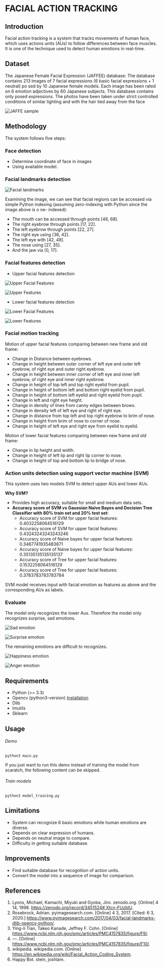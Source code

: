 # FACIAL ACTION TRACKING
## Introduction

Facial action tracking is a system that tracks movements of human face, which
uses actions units (AUs) to follow differences between face muscles. It is one of the
technique used to detect human emotions in real-time.

## Dataset

The Japanese Female Facial Expression (JAFFEE) database: The database
contains 213 images of 7 facial expressions (6 basic facial expressions + 1 neutral) po sed
by 10 Japanese female models. Each image has been rated on 6 emotion adjectives by 60
Japanese subjects. This database contains only posed expressions. The photos have been
taken under strict controlled conditions of similar lighting and with the hair tied away
from the face

![JAFFE sample](./Image/Sample-images-of-the-JAFFE-database.ppm)

## Methodology

The system follows five steps:

### Face detection

- Determine coordinate of face in images
- Using available model.

### Facial landmarks detection

![Facial landmarks](./Image/FacialLandmarks.png)

Examining the image, we can see that facial regions can be accessed via simple
Python indexing (assuming zero-indexing with Python since the image above is o ne-
indexed):
- The mouth can be accessed through points [48, 68].
- The right eyebrow through points [17, 22].
- The left eyebrow through points [22, 27].
- The right eye using [36, 42].
- The left eye with [42, 48].
- The nose using [27, 35].
- And the jaw via [0, 17].

### Facial features detection

- Upper facial features detection

![Upper Facial Features](./Image/UpperFacialFeatures.jpg)

![Upper Features](./Image/UpperFeatures.png)

- Lower facial features detection

![Lower Facial Features](./Image/LowerFacialFeatures.jpg)

![Lower Features](./Image/LowerFeatures.png)

### Facial motion tracking

Motion of upper facial features comparing between new frame and old frame:
- Change in Distance between eyebrows.
- Change in height between outer corner of left eye and outer left eyebrow, of
right eye and outer right eyebrow.
- Change in height between inner corner of left eye and inner left eyebrow, of
right eye and inner right eyebrow.
- Change in height of top left and top right eyelid from pupil.
- Change in height of bottom left and bottom right eyelid from pupil.
- Change in height of bottom left eyelid and right eyelid from pupil.
- Change in left and right eye height.
- Change in density of lines from canny edges between brows.
- Change in density left of left eye and right of right eye.
- Change in distance from top left and top right eyebrow to brim of nose.
- Change in height from brim of nose to corner of nose.
- Change in height of left eye and right eye from eyelid to eyelid.

Motion of lower facial features comparing between new frame and old frame:
- Change in lip height and width.
- Change in height of left lip and right lip corner to nose.
- Change in height of top and bottom lip to bridge of nose.

### Action units detection using support vector machine (SVM)
This system uses two models SVM to detect upper AUs and lower AUs.

**Why SVM?**
- Provides high accuracy, suitable for small and medium data sets.
- **Accuracy score of SVM vs Gaussian Naive Bayes and Decision Tree Classifier with 80% train set and 20% test set**:
    - Accuracy score of SVM for upper facial features: 0.4032258064516129
    - Accuracy score of SVM for upper facial features: 0.43243243243243246
    - Accuracy score of Naive bayes for upper facial features: 0.3467741935483871
    - Accuracy score of Naive bayes for upper facial features: 0.35135135135135137
    - Accuracy score of Tree for upper facial features: 0.1532258064516129
    - Accuracy score of Tree for upper facial features: 0.3783783783783784

SVM model receives input with facial emotion as features as above and the
corresponding AUs as labels.

### Evaluate
The model only recognizes the lower Aus. Therefore the model only recognizes surprise, sad emotions.

![Sad emotion](./Image/Sad.png)

![Surprise emotion](./Image/Surprise.png)

The remaining emotions are difficult to recognizes.

![Happiness emotion](./Image/Happiness.png)

![Anger emotion](./Image/Anger.png)

## Requirements

- Python (>= 3.3)
- Opencv (python3-version) [Installation](http://docs.opencv.org/master/da/df6/tutorial_py_table_of_contents_setup.html)
- Dlib
- Imutils
- Sklearn

## Usage
###### Demo
```shell script
python3 main.py
```

If you just want to run this demo instead of training the model from scaratch, the following content can be skipped.

###### Train models
```shell script
python3 model_training.py
```

## Limitations
- System can recognize 6 basic emotions while human emotions are diverse.
- Depends on clear expression of humans.
- Depends on neutral image to compare.
- Difficulty in getting suitable database.

## Improvements
- Find suitable database for recognition of action units.
- Convert the model into a sequence of image for comparison.

## References
1. Lyons, Michael, Kamachi, Miyuki and Gyoba, Jiro. zenodo.org. [Online] 4 14, 1998. https://zenodo.org/record/3451524#.Xtcn-FUzbIU.
2. Rosebrock, Adrian. pyimagesearch.com. [Online] 4 3, 2017. [Cited: 6 3, 2020.] https://www.pyimagesearch.com/2017/04/03/facial-landmarks-dlib-opencv-python/.
3. Ying-li Tian, Takeo Kanade, Jeffrey F. Cohn. [Online] https://www.ncbi.nlm.nih.gov/pmc/articles/PMC4157835/figure/F9/.
4. —. [Online] https://www.ncbi.nlm.nih.gov/pmc/articles/PMC4157835/figure/F10/.
5. wikipedia. wikipedia.com. [Online] https://en.wikipedia.org/wiki/Facial_Action_Coding_System.
6. Happy Bot. stein, joshlam. 

